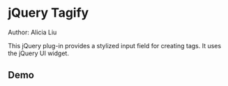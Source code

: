 jQuery Tagify
=============
Author: Alicia Liu

This jQuery plug-in provides a stylized input field for creating tags. It uses the jQuery UI widget.

Demo
----
